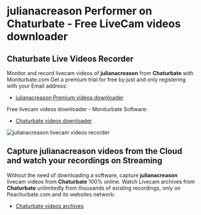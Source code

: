 # julianacreason Performer on Chaturbate - Free LiveCam videos downloader

## Chaturbate Live Videos Recorder

Monitor and record livecam videos of **julianacreason** from **Chaturbate** with Moniturbate.com
Get a premium trial for free by just and only registering with your Email address:
* [julianacreason Premium videos downloader](https://moniturbate.com/request-demo-licence-key.html)

Free livecam videos downloader - Moniturbate Software:
* [Chaturbate videos downloader](https://moniturbate.com/moniturbate-download-software.html)

![julianacreason livecam videos recorder](https://peachurnet.com/templates/moniturbate-software.png)


## Capture julianacreason videos from the Cloud and watch your recordings on Streaming

Without the need of downloading a software, capture **julianacreason** livecam videos from **Chaturbate** 100% online.
Watch Livecam archives from **Chaturbate** unlimitedly from thousands of existing recordings, only on Peachurbate.com and its websites network:
* [Chaturbate videos archives](https://peachurnet.com/)